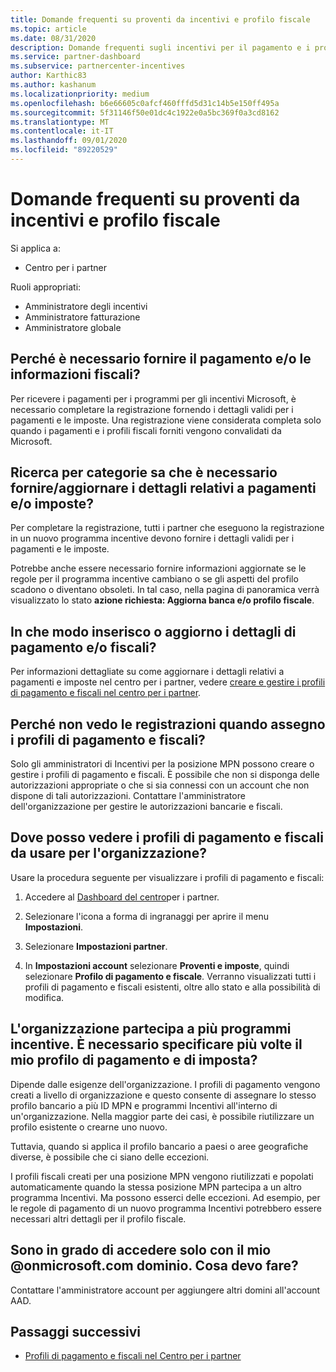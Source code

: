 ```yaml
---
title: Domande frequenti su proventi da incentivi e profilo fiscale
ms.topic: article
ms.date: 08/31/2020
description: Domande frequenti sugli incentivi per il pagamento e i profili fiscali.
ms.service: partner-dashboard
ms.subservice: partnercenter-incentives
author: Karthic83
ms.author: kashanum
ms.localizationpriority: medium
ms.openlocfilehash: b6e66605c0afcf460fffd5d31c14b5e150ff495a
ms.sourcegitcommit: 5f31146f50e01dc4c1922e0a5bc369f0a3cd8162
ms.translationtype: MT
ms.contentlocale: it-IT
ms.lasthandoff: 09/01/2020
ms.locfileid: "89220529"
---
```

# <a name="incentives-payout-and-tax-profile-faqs"></a>Domande frequenti su proventi da incentivi e profilo fiscale

Si applica a:

- Centro per i partner

Ruoli appropriati:

- Amministratore degli incentivi
- Amministratore fatturazione
- Amministratore globale

## <a name="why-do-i-need-to-provide-my-payout-andor-tax-details"></a>Perché è necessario fornire il pagamento e/o le informazioni fiscali?

Per ricevere i pagamenti per i programmi per gli incentivi Microsoft, è necessario completare la registrazione fornendo i dettagli validi per i pagamenti e le imposte. Una registrazione viene considerata completa solo quando i pagamenti e i profili fiscali forniti vengono convalidati da Microsoft.

## <a name="how-do-i-know-that-i-need-to-provideupdate-my-payout-andor-tax-details"></a>Ricerca per categorie sa che è necessario fornire/aggiornare i dettagli relativi a pagamenti e/o imposte?

Per completare la registrazione, tutti i partner che eseguono la registrazione in un nuovo programma incentive devono fornire i dettagli validi per i pagamenti e le imposte.

Potrebbe anche essere necessario fornire informazioni aggiornate se le regole per il programma incentive cambiano o se gli aspetti del profilo scadono o diventano obsoleti. In tal caso, nella pagina di panoramica verrà visualizzato lo stato **azione richiesta: Aggiorna banca e/o profilo fiscale**.

## <a name="how-do-i-provide-update-my-payout-and-or-tax-details"></a>In che modo inserisco o aggiorno i dettagli di pagamento e/o fiscali?

Per informazioni dettagliate su come aggiornare i dettagli relativi a pagamenti e imposte nel centro per i partner, vedere [creare e gestire i profili di pagamento e fiscali nel centro per i partner](https://docs.microsoft.com/partner-center/incentives-create-and-manage-your-payout-and-tax-profiles.md).

## <a name="why-dont-i-see-my-enrollments-when-i-go-to-assign-my-payout-and-tax-profile"></a>Perché non vedo le registrazioni quando assegno i profili di pagamento e fiscali?

Solo gli amministratori di Incentivi per la posizione MPN possono creare o gestire i profili di pagamento e fiscali. È possibile che non si disponga delle autorizzazioni appropriate o che si sia connessi con un account che non dispone di tali autorizzazioni. Contattare l'amministratore dell'organizzazione per gestire le autorizzazioni bancarie e fiscali.

## <a name="where-can-i-see-the-payout-and-tax-profiles-for-my-organization-that-i-can-use"></a>Dove posso vedere i profili di pagamento e fiscali da usare per l'organizzazione?

Usare la procedura seguente per visualizzare i profili di pagamento e fiscali:

1. Accedere al [Dashboard del centro](https://partner.microsoft.com/dashboard)per i partner.

2. Selezionare l'icona a forma di ingranaggi per aprire il menu **Impostazioni**.

3. Selezionare **Impostazioni partner**.

4. In **Impostazioni account** selezionare **Proventi e imposte**, quindi selezionare **Profilo di pagamento e fiscale**. Verranno visualizzati tutti i profili di pagamento e fiscali esistenti, oltre allo stato e alla possibilità di modifica.

## <a name="my-organization-is-participating-in-multiple-incentive-programs-do-i-need-to-provide-my-payment-and-tax-profile-multiple-times"></a>L'organizzazione partecipa a più programmi incentive. È necessario specificare più volte il mio profilo di pagamento e di imposta?

Dipende dalle esigenze dell'organizzazione. I profili di pagamento vengono creati a livello di organizzazione e questo consente di assegnare lo stesso profilo bancario a più ID MPN e programmi Incentivi all'interno di un'organizzazione. Nella maggior parte dei casi, è possibile riutilizzare un profilo esistente o crearne uno nuovo.

Tuttavia, quando si applica il profilo bancario a paesi o aree geografiche diverse, è possibile che ci siano delle eccezioni.

I profili fiscali creati per una posizione MPN vengono riutilizzati e popolati automaticamente quando la stessa posizione MPN partecipa a un altro programma Incentivi. Ma possono esserci delle eccezioni. Ad esempio, per le regole di pagamento di un nuovo programma Incentivi potrebbero essere necessari altri dettagli per il profilo fiscale.  

## <a name="im-only-able-to-sign-in-with-my-onmicrosoftcom-domain-what-should-i-do"></a>Sono in grado di accedere solo con il mio @onmicrosoft.com dominio. Cosa devo fare?

Contattare l'amministratore account per aggiungere altri domini all'account AAD.

## <a name="next-steps"></a>Passaggi successivi

- [Profili di pagamento e fiscali nel Centro per i partner](incentives-create-and-manage-your-payout-and-tax-profiles.md)